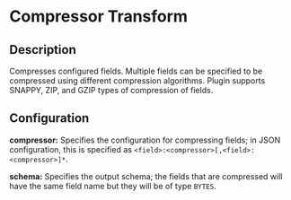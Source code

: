 # Compressor Transform

Description
-----------
Compresses configured fields. Multiple fields can be specified to be compressed using different compression algorithms.
Plugin supports SNAPPY, ZIP, and GZIP types of compression of fields.

Configuration
-------------
**compressor:** Specifies the configuration for compressing fields; in JSON configuration, 
this is specified as ``<field>:<compressor>[,<field>:<compressor>]*``.

 **schema:** Specifies the output schema; the fields that are compressed will have the same field name 
 but they will be of type ``BYTES``.
